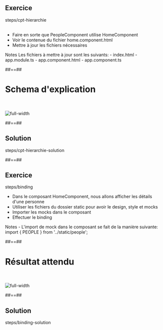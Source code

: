 <!-- .slide: class="sfeir-bg-pink exercice" -->
## Exercice
<span class="center bold">steps/cpt-hierarchie</span>
<br><br>
<ul>
    <li>Faire en sorte que PeopleComponent utilise HomeComponent</li>
    <li>Voir le contenue du fichier home.component.html</li>
    <li>Mettre à jour les fichiers nécessaires</li>
</ul>
Notes
Les fichiers à mettre à jour sont les suivants:
 - index.html
 - app.module.ts
 - app.component.html
 - app.component.ts

 ##==##
 <!-- .slide: class="sfeir-basic-slide" -->
 # Schema d'explication
 <br><br>
<img alt="full-width" src="assets/images/school/components/component_schema.png" />

 ##==##

 <!-- .slide: class="sfeir-bg-blue exercice" -->
 ## Solution
 <span class="full-center bold">steps/cpt-hierarchie-solution</span>

##==##

<!-- .slide: class="sfeir-bg-pink exercice" -->
## Exercice
<span class="center bold">steps/binding</span>
<ul>
    <li>Dans le composant HomeComponent, nous allons afficher les détails d'une personne</li>
    <li>Utiliser les fichiers du dossier static pour avoir le design, style et mocks</li>
    <li>Importer les mocks dans le composant</li>
    <li>Effectuer le binding</li>
</ul>
Notes
 - L'import de mock dans le composant se fait de la manière suivante: import { PEOPLE } from '../static/people';

##==##

<!-- .slide: class="sfeir-basic-slide" -->
# Résultat attendu
<br><br>
<img alt="full-width" src="assets/images/school/components/people_card.png" />

##==##

<!-- .slide: class="sfeir-bg-blue exercice" -->
## Solution
<span class="full-center bold">steps/binding-solution</span>

